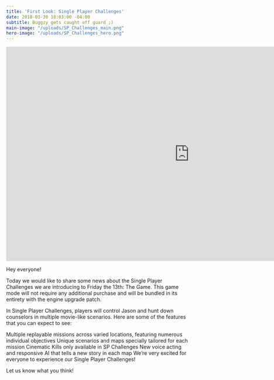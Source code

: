 ```yaml
---
title: 'First Look: Single Player Challenges'
date: 2018-03-30 18:03:00 -04:00
subtitle: Buggzy gets caught off guard ;)
main-image: "/uploads/SP_Challenges_main.png"
hero-image: "/uploads/SP_Challenges_hero.png"
---
```


<iframe width="999" height="587" src="https://www.youtube.com/embed/pqH4xOBBxQ4?ecver=1" frameborder="0" allow="autoplay; encrypted-media" allowfullscreen></iframe>

Hey everyone!

Today we would like to share some news about the Single Player Challenges we are introducing to Friday the 13th: The Game. This game mode will not require any additional purchase and will be bundled in its entirety with the engine upgrade patch.

In Single Player Challenges, players will control Jason and hunt down counselors in multiple movie-like scenarios. Here are some of the features that you can expect to see:

Multiple replayable missions across varied locations, featuring numerous individual objectives
Unique scenarios and maps specially tailored for each mission
Cinematic Kills only available in SP Challenges
New voice acting and responsive AI that tells a new story in each map
We’re very excited for everyone to experience our Single Player Challenges!

Let us know what you think!